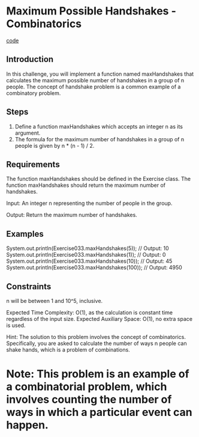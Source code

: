 # Maximum Possible Handshakes - Combinatorics

[code](Exercise033.java)

## Introduction

In this challenge, you will implement a function named maxHandshakes that calculates the maximum possible number of handshakes in a group of n people. The concept of handshake problem is a common example of a combinatory problem.

## Steps

1. Define a function maxHandshakes which accepts an integer n as its argument.
2. The formula for the maximum number of handshakes in a group of n people is given by n * (n - 1) / 2.

## Requirements

The function maxHandshakes should be defined in the Exercise class.
The function maxHandshakes should return the maximum number of handshakes.

Input: An integer n representing the number of people in the group.

Output: Return the maximum number of handshakes.

## Examples

System.out.println(Exercise033.maxHandshakes(5));  // Output: 10
System.out.println(Exercise033.maxHandshakes(1));  // Output: 0
System.out.println(Exercise033.maxHandshakes(10)); // Output: 45
System.out.println(Exercise033.maxHandshakes(100)); // Output: 4950

## Constraints

n will be between 1 and 10^5, inclusive.

Expected Time Complexity: O(1), as the calculation is constant time regardless of the input size.
Expected Auxiliary Space: O(1), no extra space is used.

Hint: The solution to this problem involves the concept of combinatorics. Specifically, you are asked to calculate the number of ways n people can shake hands, which is a problem of combinations.

# Note: This problem is an example of a combinatorial problem, which involves counting the number of ways in which a particular event can happen.
